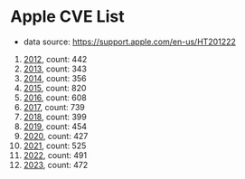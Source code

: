 # Apple CVE List
* data source: https://support.apple.com/en-us/HT201222

1. [2012](2012.json), count: 442
2. [2013](2013.json), count: 343
3. [2014](2014.json), count: 356
4. [2015](2015.json), count: 820
5. [2016](2016.json), count: 608
6. [2017](2017.json), count: 739
7. [2018](2018.json), count: 399
8. [2019](2019.json), count: 454
9. [2020](./2020/), count: 427
10. [2021](./2021/), count: 525
11. [2022](./2022/), count: 491
12. [2023](./2023/), count: 472
